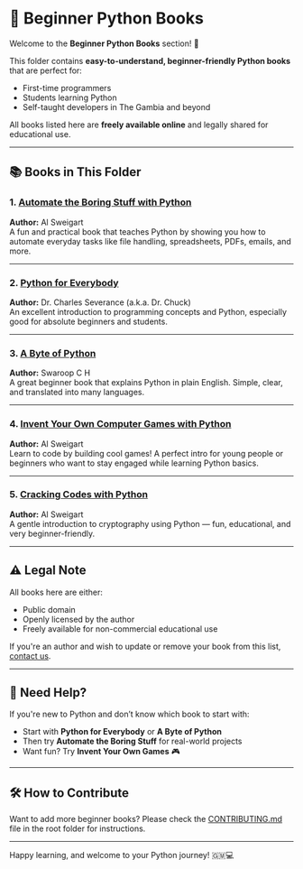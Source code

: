
# 📘 Beginner Python Books

Welcome to the **Beginner Python Books** section! 🐍

This folder contains **easy-to-understand, beginner-friendly Python books** that are perfect for:
- First-time programmers
- Students learning Python
- Self-taught developers in The Gambia and beyond

All books listed here are **freely available online** and legally shared for educational use.

---

## 📚 Books in This Folder

### 1. [Automate the Boring Stuff with Python](https://automatetheboringstuff.com)
**Author:** Al Sweigart  
A fun and practical book that teaches Python by showing you how to automate everyday tasks like file handling, spreadsheets, PDFs, emails, and more.

---

### 2. [Python for Everybody](https://do1.dr-chuck.com/pythonlearn/EN_us/pythonlearn.pdf)
**Author:** Dr. Charles Severance (a.k.a. Dr. Chuck)  
An excellent introduction to programming concepts and Python, especially good for absolute beginners and students.

---

### 3. [A Byte of Python](https://python.swaroopch.com)
**Author:** Swaroop C H  
A great beginner book that explains Python in plain English. Simple, clear, and translated into many languages.

---

### 4. [Invent Your Own Computer Games with Python](https://inventwithpython.com/invent4thed/)
**Author:** Al Sweigart  
Learn to code by building cool games! A perfect intro for young people or beginners who want to stay engaged while learning Python basics.

---

### 5. [Cracking Codes with Python](https://inventwithpython.com/cracking/)
**Author:** Al Sweigart  
A gentle introduction to cryptography using Python — fun, educational, and very beginner-friendly.

---

## ⚠️ Legal Note

All books here are either:
- Public domain
- Openly licensed by the author
- Freely available for non-commercial educational use

If you're an author and wish to update or remove your book from this list, [contact us](mailto:musbijawo@gmail.com).

---

## 🙌 Need Help?

If you're new to Python and don’t know which book to start with:
- Start with **Python for Everybody** or **A Byte of Python**
- Then try **Automate the Boring Stuff** for real-world projects
- Want fun? Try **Invent Your Own Games** 🎮

---

## 🛠 How to Contribute

Want to add more beginner books? Please check the [CONTRIBUTING.md](../CONTRIBUTING.md) file in the root folder for instructions.

---

Happy learning, and welcome to your Python journey! 🇬🇲💻
